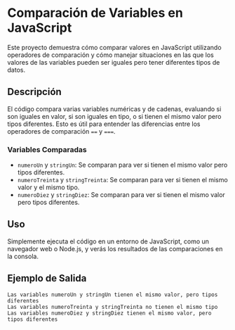# Comparación de Variables en JavaScript

Este proyecto demuestra cómo comparar valores en JavaScript utilizando operadores de comparación y cómo manejar situaciones en las que los valores de las variables pueden ser iguales pero tener diferentes tipos de datos.

## Descripción

El código compara varias variables numéricas y de cadenas, evaluando si son iguales en valor, si son iguales en tipo, o si tienen el mismo valor pero tipos diferentes. Esto es útil para entender las diferencias entre los operadores de comparación `==` y `===`.

### Variables Comparadas

- `numeroUn` y `stringUn`: Se comparan para ver si tienen el mismo valor pero tipos diferentes.
- `numeroTreinta` y `stringTreinta`: Se comparan para ver si tienen el mismo valor y el mismo tipo.
- `numeroDiez` y `stringDiez`: Se comparan para ver si tienen el mismo valor pero tipos diferentes.

## Uso

Simplemente ejecuta el código en un entorno de JavaScript, como un navegador web o Node.js, y verás los resultados de las comparaciones en la consola.

## Ejemplo de Salida

```plaintext
Las variables numeroUn y stringUn tienen el mismo valor, pero tipos diferentes
Las variables numeroTreinta y stringTreinta no tienen el mismo tipo
Las variables numeroDiez y stringDiez tienen el mismo valor, pero tipos diferentes
